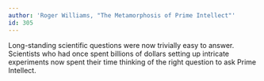 ```yaml
---
author: 'Roger Williams, "The Metamorphosis of Prime Intellect"'
id: 305
---
```


Long-standing scientific questions were now trivially easy to answer. Scientists who had once spent billions of dollars setting up intricate experiments now spent their time thinking of the right question to ask Prime Intellect.